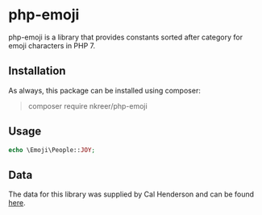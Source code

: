 # php-emoji

php-emoji is a library that provides constants sorted after category for emoji characters in PHP 7.

## Installation

As always, this package can be installed using composer:
> composer require nkreer/php-emoji

## Usage

```php
echo \Emoji\People::JOY;
```

## Data

The data for this library was supplied by Cal Henderson and can be found [here](https://github.com/iamcal/emoji-data).